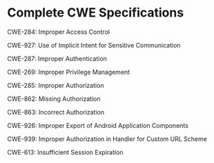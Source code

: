 

# Complete CWE Specifications

CWE-284: Improper Access Control

CWE-927: Use of Implicit Intent for Sensitive Communication

CWE-287: Improper Authentication

CWE-269: Improper Privilege Management

CWE-285: Improper Authorization

CWE-862: Missing Authorization

CWE-863: Incorrect Authorization

CWE-926: Improper Export of Android Application Components

CWE-939: Improper Authorization in Handler for Custom URL Scheme

CWE-613: Insufficient Session Expiration